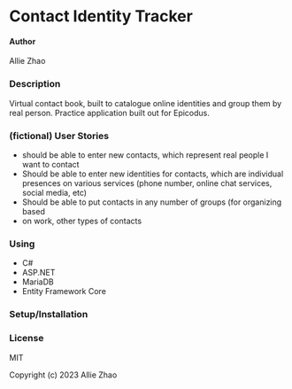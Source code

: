 # Contact Identity Tracker

#### Author

Allie Zhao

### Description

Virtual contact book, built to catalogue online identities and group them by 
real person.
Practice application built out for Epicodus.

### (fictional) User Stories

- should be able to enter new contacts, which represent real people I want to contact
- Should be able to enter new identities for contacts, which are individual 
  presences on various services (phone number, online chat services, social 
  media, etc)
- Should be able to put contacts in any number of groups (for organizing based 
- on work, other types of contacts

### Using

- C#
- ASP.NET
- MariaDB
- Entity Framework Core

### Setup/Installation

### License

MIT

Copyright (c) 2023 Allie Zhao
